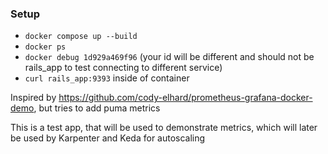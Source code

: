 ### Setup
- `docker compose up --build`
- `docker ps`
- `docker debug 1d929a469f96` (your id will be different and should not be rails_app to test connecting to different service)
- `curl rails_app:9393` inside of container

Inspired by https://github.com/cody-elhard/prometheus-grafana-docker-demo, but tries to add puma metrics

This is a test app, that will be used to demonstrate metrics, which will later be used by Karpenter and Keda for autoscaling

